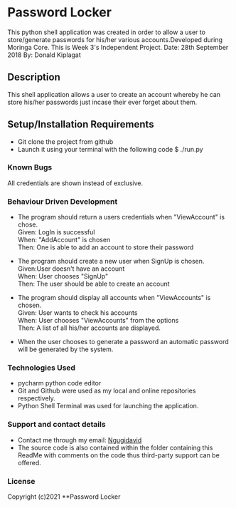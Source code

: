 # Password Locker

This python shell application was created in order to allow a user to store/generate passwords for his/her various accounts.Developed during Moringa Core. This is Week 3's Independent Project.
Date: 28th September 2018
By: Donald Kiplagat

## Description
This shell application allows a user to create an account whereby he can store his/her passwords just incase their ever forget about them.

## Setup/Installation Requirements
* Git clone the project from github
* Launch it using your terminal with the following code $ ./run.py


### Known Bugs
All credentials are shown instead of exclusive.

### Behaviour Driven Development
* The program should return a users credentials when "ViewAccount" is chose.<br> 
Given: LogIn is successful<br>
When: "AddAccount" is chosen<br>
Then: One is able to add an account to store their password<br>

* The program should create a new user when SignUp is chosen.<br>
Given:User doesn't have an account<br>
When: User chooses "SignUp" <br>
Then: The user should be able to create an account<br>


* The program should display all accounts when "ViewAccounts" is chosen.<br>
Given: User wants to check his accounts<br>	
When: User chooses "ViewAccounts" from the options<br>
Then: A list of all his/her accounts are displayed.
 
* When the user chooses to generate a password an automatic password will be generated by the system.


### Technologies Used
* pycharm python code editor
* Git and Github were used as my local and online repositories respectively.
* Python Shell Terminal was used for launching the application.


### Support and contact details
* Contact me through my email: [Ngugidavid](Ngugidavid46q@gmail.com)
* The source code is also contained within the folder containing this ReadMe with comments on the code thus third-party support can be offered.

### License
Copyright (c)2021 **Password Locker
  

